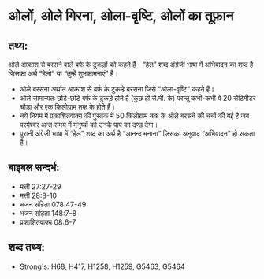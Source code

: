 # ओलों, ओले गिरना, ओला-वृष्टि, ओलों का तूफ़ान #

## तथ्य: ##

ओले आकाश से बरसने वाले बर्फ के टुकड़ों को कहते हैं। “हेल” शब्द अंग्रेजी भाषा में अभिवादन का शब्द है जिसका अर्थ “हेलो” या “तुम्हें शुभकामनाएं” है।

* ओले बरसना अर्थात आकाश से बर्फ के टुकड़े बरसना जिसे “ओला-वृष्टि” कहते हैं।
* ओले सामान्यतः छोटे-छोटे बर्फ के टुकड़े होते हैं (कुछ ही सें.मी. के) परन्तु कभी-कभी वे 20 सेंटिमीटर चौड़ा और एक किलोग्राम तक के होते हैं। 
* नये नियम में प्रकाशितवाक्य की पुस्तक में 50 किलोग्राम तक के ओले बरसने की चर्चा की गई है जब परमेश्वर अन्त समय में मनुष्यों को उनके पाप का दण्ड देगा।
* पुरानी अंग्रेजी भाषा में “हेल” शब्द का अर्थ है “आनन्द मनाना” जिसका अनुवाद “अभिवादन” हो सकता है। 

## बाइबल सन्दर्भ: ##

* मत्ती 27:27-29
* मत्ती 28:8-10
* भजन संहिता 078:47-49
* भजन संहिता 148:7-8
* प्रकाशितवाक्य  08:6-7

## शब्द तथ्य: ##

* Strong's: H68, H417, H1258, H1259, G5463, G5464
